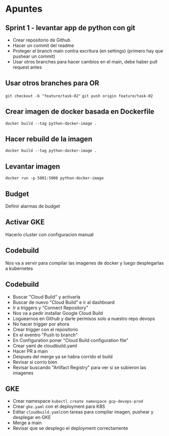 # Apuntes

## Sprint 1 - levantar app de python con git

- Crear repositorio de Github
- Hacer un commit del readme
- Proteger el branch main contra escritura (en settings) (primero hay que pushear un commit)
- Usar otros branches para hacer cambios en el main, debe haber pull request antes

## Usar otros branches para OR
`git checkout -b "feature/task-02"`
`git push origin feature/task-02`

## Crear imagen de docker basada en Dockerfile
`docker build --tag python-docker-image .`

## Hacer rebuild de la imagen
`docker build --tag python-docker-image .`

## Levantar imagen
`docker run -p 5001:5000 python-docker-image`

## Budget
Definir alarmas de budget

## Activar GKE
Hacerlo cluster con configuracion manual

## Codebuild
Nos va a servir para compilar las imagenes de docker y luego desplegarlas a kubernetes

## Codebuild
- Buscar  "Cloud Build" y activarla
- Buscar de nuevo "Cloud Build" e ir al dashboard
- Ir a triggers y "Connect Repository"
- Nos va a pedir installar Google Cloud Build
- Loguearnos en Github y darle permisos solo a nuestro repo devops
- No hacer trigger por ahora
- Crear trigger con el repositorio
- En el eventro "Push to branch"
- En Configuration poner "Cloud Build configuration file"
- Crear yaml de cloudbuild.yaml
- Hacer PR a main
- Despues del merge ya se habra corrido el build
- Revisar si corrio bien
- Revisar buscando "Artifact Registry" para ver si se subieron las imagenes

## GKE
- Crear namespace `kubectl create namespace gcp-devops-prod`
- Crear `gke.yaml` con el deployment para K8S
- Editar `cloudbuild.yaml`con tareas para compilar imagen, pushear y desplegar en GKE
- Merge a main
- Revisar que se desplego el deployment correctamente